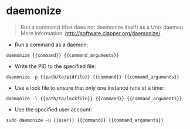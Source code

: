 # daemonize

> Run a command (that does not daemonize itself) as a Unix daemon.
> More information: <http://software.clapper.org/daemonize/>

- Run a command as a daemon:

`daemonize {{command}} {{command_arguments}}`

- Write the PID to the specified file:

`daemonize -p {{path/to/pidfile}} {{command}} {{command_arguments}}`

- Use a lock file to ensure that only one instance runs at a time:

`daemonize -l {{path/to/lockfile}} {{command}} {{command_arguments}}`

- Use the specified user account:

`sudo daemonize -u {{user}} {{command}} {{command_arguments}}`
